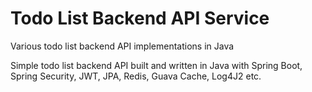 # Todo List Backend API Service

Various todo list backend API implementations in Java

Simple todo list backend API built and written in Java with Spring Boot, Spring Security, JWT, JPA, Redis, Guava Cache, Log4J2 etc.



 